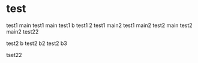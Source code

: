 # test
test1 main
test1 main
test1 b
test1 2
test1 main2
test1 main2
test2 main
test2 main2
test22

test2 b
test2 b2
test2 b3

tset22